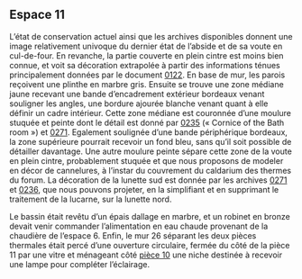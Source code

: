 ## Espace 11

L’état de conservation actuel ainsi que les archives disponibles donnent une image relativement univoque du dernier état de l’abside et de sa voute en cul-de-four. En revanche, la partie couverte en plein cintre est moins bien connue, et voit sa décoration extrapolée à partir des informations ténues principalement données par le document [0122](http://villadiomede.huma-num.fr/bdd/images/20122). En base de mur, les parois reçoivent une plinthe en marbre gris. Ensuite se trouve une zone médiane jaune recevant une bande d’encadrement extérieur bordeaux venant souligner les angles, une bordure ajourée blanche venant quant à elle définir un cadre intérieur. Cette zone médiane est couronnée d’une moulure stuquée et peinte dont le détail est donné par [0235](http://villadiomede.huma-num.fr/bdd/images/20273) (« Cornice of the Bath room ») et [0271](http://villadiomede.huma-num.fr/bdd/images/20310). Egalement soulignée d’une bande périphérique bordeaux, la zone supérieure pourrait recevoir un fond bleu, sans qu’il soit possible de détailler davantage. Une autre moulure peinte sépare cette zone de la voute en plein cintre, probablement stuquée et que nous proposons de modeler en décor de cannelures, à l’instar du couvrement du caldarium des thermes du forum. La décoration de la lunette sud est donnée par les archives [0271](http://villadiomede.huma-num.fr/bdd/images/20310) et [0236](http://villadiomede.huma-num.fr/bdd/images/20274), que nous pouvons projeter, en la simplifiant et en supprimant le traitement de la lucarne, sur la lunette nord.

Le bassin était revêtu d’un épais dallage en marbre, et un robinet en bronze devait venir commander l’alimentation en eau chaude provenant de la chaudière de l’espace 6. Enfin, le mur 26 séparant les deux pièces thermales était percé d’une ouverture circulaire, fermée du côté de la pièce 11 par une vitre et ménageant côté [pièce 10](C1_10.md) une niche destinée à recevoir une lampe pour compléter l’éclairage.
